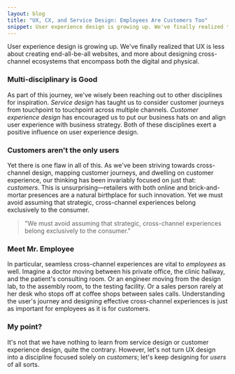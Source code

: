 ```yaml
---
layout: blog
title: "UX, CX, and Service Design: Employees Are Customers Too"
snippet: User experience design is growing up. We've finally realized that UX is less about creating end-all-be-all websites, and more about designing cross-channel ecosystems that encompass both the digital and physical.
---
```


User experience design is growing up. We've finally realized that UX is less about creating end-all-be-all websites, and more about designing cross-channel ecosystems that encompass both the digital and physical.

### Multi-disciplinary is Good
As part of this journey, we've wisely been reaching out to other disciplines for inspiration. *Service design* has taught us to consider customer journeys from touchpoint to touchpoint across multiple channels. *Customer experience design* has encouraged us to put our business hats on and align user experience with business strategy. Both of these disciplines exert a positive influence on user experience design.

### Customers aren't the only users
Yet there is one flaw in all of this. As we've been striving towards cross-channel design, mapping customer journeys, and dwelling on customer experience, our thinking has been invariably focused on just that: *customers*. This is unsurprising—retailers with both online and brick-and-mortar presences are a natural birthplace for such innovation. Yet we must avoid assuming that strategic, cross-channel experiences belong exclusively to the consumer.

>"We must avoid assuming that strategic, cross-channel experiences belong exclusively to the consumer."

### Meet Mr. Employee
In particular, seamless cross-channel experiences are vital to *employees* as well. Imagine a doctor moving between his private office, the clinic hallway, and the patient's consulting room. Or an engineer moving from the design lab, to the assembly room, to the testing facility. Or a sales person rarely at her desk who stops off at coffee shops between sales calls. Understanding the user's journey and designing effective cross-channel experiences is just as important for employees as it is for customers.

### My point?
It's not that we have nothing to learn from service design or customer experience design, quite the contrary. However, let's not turn UX design into a discipline focused solely on *customers*; let's keep designing for *users* of all sorts.